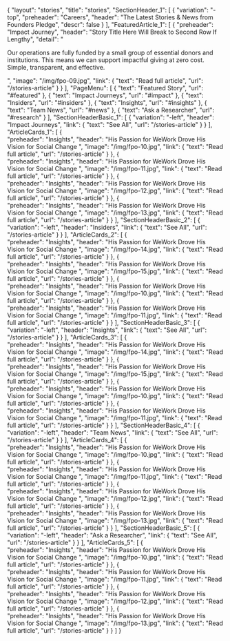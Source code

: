 {
   "layout": "stories",
   "title": "stories",
   "SectionHeader_1": [
      {
        "variation": "-top",
        "preheader": "Careers",
        "header": "The Latest Stories & News from Founders Pledge",
        "descr": false
      }
   ],
   "FeaturedArticle_1": [ 
      {
         "preheader": "Impact Journey",
         "header": "Story Title Here Will Break to Second Row If Lengthy",
         "detail": "<p>Our operations are fully funded by a small group of essential donors and institutions. This means we can support impactful giving at zero cost. Simple, transparent, and effective.</p>",
         "image": "/img/fpo-09.jpg",
         "link": {
            "text": "Read full article",
            "url": "/stories-article"
         }
      }
   ],
   "PageMenu": [
      {
        "text": "Featured Story",
        "url": "#featured"
      },
      {
        "text": "Impact Journeys",
        "url": "#impact"
      },
      {
        "text": "Insiders",
        "url": "#insiders"
      },
      {
        "text": "Insights",
        "url": "#insights"
      },
      {
        "text": "Team News",
        "url": "#news"
      },
      {
         "text": "Ask a Researcher",
         "url": "#research"
      }
   ],
   "SectionHeaderBasic_1": [
      {
        "variation": "-left",
        "header": "Impact Journeys",
        "link": {
          "text": "See All",
          "url": "/stories-article"
        }
      }
   ],
   "ArticleCards_1": [
        {  
            "preheader": "Insights",
            "header": "His Passion for WeWork Drove His Vision for Social Change ",
            "image": "/img/fpo-10.jpg",
            "link": {
                "text": "Read full article",
                "url": "/stories-article"
            }
        },
        {  
            "preheader": "Insights",
            "header": "His Passion for WeWork Drove His Vision for Social Change ",
            "image": "/img/fpo-11.jpg",
            "link": {
                "text": "Read full article",
                "url": "/stories-article"
            }
        },
        {  
            "preheader": "Insights",
            "header": "His Passion for WeWork Drove His Vision for Social Change ",
            "image": "/img/fpo-12.jpg",
            "link": {
                "text": "Read full article",
                "url": "/stories-article"
            }
        },
        {  
            "preheader": "Insights",
            "header": "His Passion for WeWork Drove His Vision for Social Change ",
            "image": "/img/fpo-13.jpg",
            "link": {
                "text": "Read full article",
                "url": "/stories-article"
            }
        }
   ],
   "SectionHeaderBasic_2": [
      {
        "variation": "-left",
        "header": "Insiders",
        "link": {
          "text": "See All",
          "url": "/stories-article"
        }
      }
   ],
   "ArticleCards_2": [
      {  
          "preheader": "Insights",
          "header": "His Passion for WeWork Drove His Vision for Social Change ",
          "image": "/img/fpo-14.jpg",
          "link": {
              "text": "Read full article",
              "url": "/stories-article"
          }
      },
      {  
          "preheader": "Insights",
          "header": "His Passion for WeWork Drove His Vision for Social Change ",
          "image": "/img/fpo-15.jpg",
          "link": {
              "text": "Read full article",
              "url": "/stories-article"
          }
      },
      {  
         "preheader": "Insights",
         "header": "His Passion for WeWork Drove His Vision for Social Change ",
         "image": "/img/fpo-10.jpg",
         "link": {
             "text": "Read full article",
             "url": "/stories-article"
         }
     },
     {  
         "preheader": "Insights",
         "header": "His Passion for WeWork Drove His Vision for Social Change ",
         "image": "/img/fpo-11.jpg",
         "link": {
             "text": "Read full article",
             "url": "/stories-article"
         }
     }
   ],
   "SectionHeaderBasic_3": [
      {
        "variation": "-left",
        "header": "Insights",
        "link": {
          "text": "See All",
          "url": "/stories-article"
        }
      }
   ],
   "ArticleCards_3": [
      {  
          "preheader": "Insights",
          "header": "His Passion for WeWork Drove His Vision for Social Change ",
          "image": "/img/fpo-14.jpg",
          "link": {
              "text": "Read full article",
              "url": "/stories-article"
          }
      },
      {  
          "preheader": "Insights",
          "header": "His Passion for WeWork Drove His Vision for Social Change ",
          "image": "/img/fpo-15.jpg",
          "link": {
              "text": "Read full article",
              "url": "/stories-article"
          }
      },
      {  
         "preheader": "Insights",
         "header": "His Passion for WeWork Drove His Vision for Social Change ",
         "image": "/img/fpo-10.jpg",
         "link": {
             "text": "Read full article",
             "url": "/stories-article"
         }
     },
     {  
         "preheader": "Insights",
         "header": "His Passion for WeWork Drove His Vision for Social Change ",
         "image": "/img/fpo-11.jpg",
         "link": {
             "text": "Read full article",
             "url": "/stories-article"
         }
     }
   ],
   "SectionHeaderBasic_4": [
      {
        "variation": "-left",
        "header": "Team News",
        "link": {
          "text": "See All",
          "url": "/stories-article"
        }
      }
   ],
   "ArticleCards_4": [
        {  
            "preheader": "Insights",
            "header": "His Passion for WeWork Drove His Vision for Social Change ",
            "image": "/img/fpo-10.jpg",
            "link": {
                "text": "Read full article",
                "url": "/stories-article"
            }
        },
        {  
            "preheader": "Insights",
            "header": "His Passion for WeWork Drove His Vision for Social Change ",
            "image": "/img/fpo-11.jpg",
            "link": {
                "text": "Read full article",
                "url": "/stories-article"
            }
        },
        {  
            "preheader": "Insights",
            "header": "His Passion for WeWork Drove His Vision for Social Change ",
            "image": "/img/fpo-12.jpg",
            "link": {
                "text": "Read full article",
                "url": "/stories-article"
            }
        },
        {  
            "preheader": "Insights",
            "header": "His Passion for WeWork Drove His Vision for Social Change ",
            "image": "/img/fpo-13.jpg",
            "link": {
                "text": "Read full article",
                "url": "/stories-article"
            }
        }
   ],
   "SectionHeaderBasic_5": [
      {
        "variation": "-left",
        "header": "Ask a Researcher",
        "link": {
          "text": "See All",
          "url": "/stories-article"
        }
      }
   ],
   "ArticleCards_5": [
               {  
            "preheader": "Insights",
            "header": "His Passion for WeWork Drove His Vision for Social Change ",
            "image": "/img/fpo-10.jpg",
            "link": {
                "text": "Read full article",
                "url": "/stories-article"
            }
        },
        {  
            "preheader": "Insights",
            "header": "His Passion for WeWork Drove His Vision for Social Change ",
            "image": "/img/fpo-11.jpg",
            "link": {
                "text": "Read full article",
                "url": "/stories-article"
            }
        },
        {  
            "preheader": "Insights",
            "header": "His Passion for WeWork Drove His Vision for Social Change ",
            "image": "/img/fpo-12.jpg",
            "link": {
                "text": "Read full article",
                "url": "/stories-article"
            }
        },
        {  
            "preheader": "Insights",
            "header": "His Passion for WeWork Drove His Vision for Social Change ",
            "image": "/img/fpo-13.jpg",
            "link": {
                "text": "Read full article",
                "url": "/stories-article"
            }
        }
   ]
}





